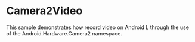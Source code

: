 Camera2Video
==================
This sample demonstrates how record video on Android L through the use of the Android.Hardware.Camera2 namespace.